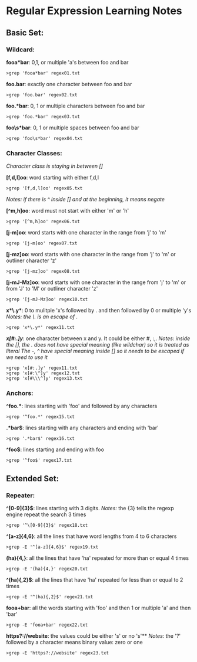 # Regular Expression Learning Notes
## Basic Set:
### Wildcard:

**fooa\*bar**: 0,1, or multiple 'a's between foo and bar
```
>grep 'fooa*bar' regex01.txt
```

**foo.bar**: exactly one character between foo and bar
```
>grep 'foo.bar' regex02.txt
```

**foo.\*bar**: 0, 1 or multiple characters between foo and bar
```
>grep 'foo.*bar' regex03.txt
```

**foo\s\*bar**: 0, 1 or multiple spaces between foo and bar
```
>grep 'foo\s*bar' regex04.txt
```

### Character Classes:

*Character class is staying in between []*

**[f,d,l]oo**: word starting with either f,d,l
```
>grep '[f,d,l]oo' regex05.txt
```
*Notes: if there is ^ inside [] and at the beginning, it means negate*

**[^m,h]oo**: word must not start with either 'm' or 'h'
```
>grep '[^m,h]oo' regex06.txt
```

**[j-m]oo**: word starts with one character in the range from 'j' to 'm'
```
>grep '[j-m]oo' regex07.txt
```

**[j-mz]oo**: word starts with one character in the range from 'j' to 'm' or outliner character 'z'
```
>grep '[j-mz]oo' regex08.txt
```

**[j-mJ-Mz]oo**: word starts with one character in the range from 'j' to 'm' or from 'J' to 'M' or outliner character 'z'
```
>grep '[j-mJ-Mz]oo' regex10.txt
```

**x\*\\.y\***: 0 to mulitple 'x's followed by . and then followed by 0 or multiple 'y's
*Notes: the \\. is an escape of .*
```
>grep 'x*\.y*' regex11.txt
```

***x[#:.]y***: one character between x and y. It could be either #, :,.
*Notes: inside the [], the . does not have special meaning (like wildchar) so it is treated as literal*
*The -, ^ have special meaning inside [] so it needs to be escaped if we need to use it*
```
>grep 'x[#:.]y' regex11.txt
>grep 'x[#:\^]y' regex12.txt
>grep 'x[#\\\^]y' regex13.txt
```

### Anchors:

**^foo.\***: lines starting with 'foo' and followed by any characters
```
>grep '^foo.*' regex15.txt
```

**.\*bar$**: lines starting with any characters and ending with 'bar'
```
>grep '.*bar$' regex16.txt
```

**^foo$**: lines starting and ending with foo
```
>grep '^foo$' regex17.txt
```

## Extended Set:

### Repeater:
**^\[0-9]{3}$**: lines starting with 3 digits.
*Notes:* the {3} tells the regexp engine repeat the search 3 times
```
>grep '^\[0-9]{3}$' regex18.txt
```

**^[a-z]{4,6}**: all the lines that have word lengths from 4 to 6 characters
```
>grep -E '^[a-z]{4,6}$' regex19.txt
```

**(ha){4,}**: all the lines that have 'ha' repeated for more than or equal 4 times
```
>grep -E '(ha){4,}' regex20.txt
```

**^(ha){,2}$**: all the lines that have 'ha' repeated for less than or equal to 2 times
```
>grep -E '^(ha){,2}$' regex21.txt
```

**fooa+bar**: all the words starting with 'foo' and then 1 or multiple 'a' and then 'bar'
```
>grep -E 'fooa+bar' regex22.txt
```

**https?://website**: the values could be either 's' or no 's'**
*Notes:* the '?' followed by a  character means binary value: zero or one
```
>grep -E 'https?://website' regex23.txt
```
